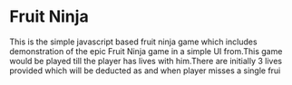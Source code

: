 # Fruit Ninja
This is the simple javascript based fruit ninja game which includes demonstration of the epic Fruit Ninja game in a simple UI from.This game would be played till the player has lives with him.There are initially 3 lives provided which will be deducted as and when player misses a single frui
